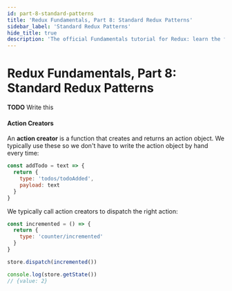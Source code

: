 ```yaml
---
id: part-8-standard-patterns
title: 'Redux Fundamentals, Part 8: Standard Redux Patterns'
sidebar_label: 'Standard Redux Patterns'
hide_title: true
description: 'The official Fundamentals tutorial for Redux: learn the fundamentals of using Redux'
---
```


# Redux Fundamentals, Part 8: Standard Redux Patterns

**TODO** Write this

#### Action Creators

An **action creator** is a function that creates and returns an action object. We typically use these so we don't have to write the action object by hand every time:

```js
const addTodo = text => {
  return {
    type: 'todos/todoAdded',
    payload: text
  }
}
```

We typically call action creators to dispatch the right action:

```js
const incremented = () => {
  return {
    type: 'counter/incremented'
  }
}

store.dispatch(incremented())

console.log(store.getState())
// {value: 2}
```

